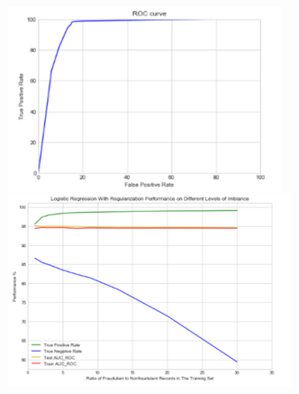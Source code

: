 ![alt text](https://github.com/nithla/AIB-Project/blob/main/ROC_Curve.png?raw=true)
![alt text](https://github.com/nithla/AIB-Project/blob/main/Rates.png?raw=true)

